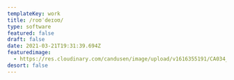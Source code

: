 ```yaml
---
templateKey: work
title: /roʊˈdeɪoʊ/
type: software
featured: false
draft: false
date: 2021-03-21T19:31:39.694Z
featuredimage:
  - https://res.cloudinary.com/candusen/image/upload/v1616355191/CA034_a_kntph0.jpg
desort: false
---
```

